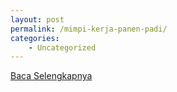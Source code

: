 ```yaml
---
layout: post
permalink: /mimpi-kerja-panen-padi/
categories:
    - Uncategorized
---
```


[Baca Selengkapnya](/05)
